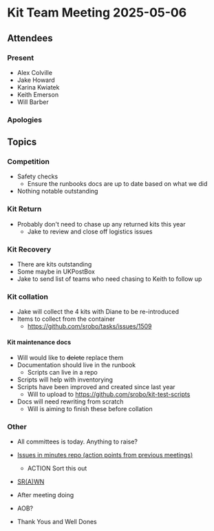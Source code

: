 # Kit Team Meeting 2025-05-06

## Attendees

### Present

- Alex Colville
- Jake Howard
- Karina Kwiatek
- Keith Emerson
- Will Barber

### Apologies

## Topics

### Competition

- Safety checks
    - Ensure the runbooks docs are up to date based on what we did
- Nothing notable outstanding

### Kit Return

- Probably don't need to chase up any returned kits this year
    - Jake to review and close off logistics issues

### Kit Recovery

- There are kits outstanding
- Some maybe in UKPostBox
- Jake to send list of teams who need chasing to Keith to follow up

### Kit collation

- Jake will collect the 4 kits with Diane to be re-introduced
- Items to collect from the container
    - https://github.com/srobo/tasks/issues/1509

#### Kit maintenance docs

- Will would like to ~~delete~~ replace them
- Documentation should live in the runbook
    - Scripts can live in a repo
- Scripts will help with inventorying
- Scripts have been improved and created since last year
    - Will to upload to https://github.com/srobo/kit-test-scripts
- Docs will need rewriting from scratch
    - Will is aiming to finish these before collation

### Other

- All committees is today. Anything to raise?
- [Issues in minutes repo (action points from previous meetings)](https://github.com/srobo/kit-team-minutes/issues)
    - ACTION Sort this out
- [SR(A)WN](https://github.com/srobo/srawn/issues)
- After meeting doing
- AOB?
    
- Thank Yous and Well Dones


